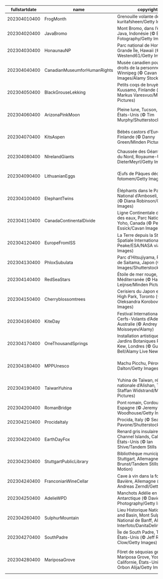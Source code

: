 |fullstartdate|name|copyright|title|image|
|--|--|--|--|--|
202304010400|FrogMonth|Grenouille volante de Java (© kuritafsheen/Getty Images)|Est-il vert de jalousie?|![](/fr-CA/2023/04/202304010400FrogMonth.jpg)|
202304020400|JavaBromo|Mont Bromo, dans l’est de Java, Indonésie (© Bento Fotography/Getty Images)|Un volcan qui semble flotter|![](/fr-CA/2023/04/202304020400JavaBromo.jpg)|
202304030400|HonaunauNP|Parc national de Honaunau, Grande Île, Hawaii (© Westend61/Getty Images)|Arc-en-ciel paradisiaque|![](/fr-CA/2023/04/202304030400HonaunauNP.jpg)|
202304040400|CanadianMuseumforHumanRights|Musée canadien pour les droits de la personne, Winnipeg (© Cavan Images/Alamy Stock Photo)|Où se trouvent ces passerelles lumineuses?|![](/fr-CA/2023/04/202304040400CanadianMuseumforHumanRights.jpg)|
202304050400|BlackGrouseLekking|Petits coqs de bruyère à Kuusamo, Finlande (© Markus Varesvuo/Minden Pictures)|C’est qui le plus beau?|![](/fr-CA/2023/04/202304050400BlackGrouseLekking.jpg)|
202304060400|ArizonaPinkMoon|Pleine lune, Tucson, Arizona, États-Unis (© Tim Murphy/Shutterstock)|Lune rose de printemps en Arizona|![](/fr-CA/2023/04/202304060400ArizonaPinkMoon.jpg)|
202304070400|KitsAspen|Bébés castors d’Europe, Finlande (© Danny Green/Minden Pictures)|Un constructeur de digues hors pair!|![](/fr-CA/2023/04/202304070400KitsAspen.jpg)|
202304080400|NIrelandGiants|Chaussée des Géants, Irlande du Nord, Royaume-Uni (© DieterMeyrl/Getty Images)|Une légende de Géants|![](/fr-CA/2023/04/202304080400NIrelandGiants.jpg)|
202304090400|LithuanianEggs|Œufs de Pâques décorés (© fotomem/Getty Images)|Pourquoi ces œufs sont-ils décorés?|![](/fr-CA/2023/04/202304090400LithuanianEggs.jpg)|
202304100400|ElephantTwins|Éléphants dans le Parc National d’Amboseli, Kenya (© Diana Robinson/Getty Images)|Un solide lien fraternel|![](/fr-CA/2023/04/202304100400ElephantTwins.jpg)|
202304110400|CanadaContinentalDivide|Ligne Continentale de partage des eaux, Parc National de Yoho, Canada (© Peter Essick/Cavan Images)|Un aperçu du parc national Yoho|![](/fr-CA/2023/04/202304110400CanadaContinentalDivide.jpg)|
202304120400|EuropeFromISS|La Terre depuis la Station Spatiale Internationale (© Tim Peake/ESA/NASA via Getty Images)|Une vue d’un autre monde|![](/fr-CA/2023/04/202304120400EuropeFromISS.jpg)|
202304130400|PhloxSubulata|Parc d’Hitsujiyama, Préfecture de Saitama, Japon (© Takashi Images/Shutterstock)|La vie en rose|![](/fr-CA/2023/04/202304130400PhloxSubulata.jpg)|
202304140400|RedSeaStars|Étoile de mer rouge, Mer Méditerranée (© Hans Leijnse/Minden Pictures)|Étoiles dans la lumière|![](/fr-CA/2023/04/202304140400RedSeaStars.jpg)|
202304150400|Cherryblossomtrees|Cerisiers du Japon en fleur de High Park, Toronto (© Oleksandra Korobova/Getty Images)|Une rue bordée de sakuras|![](/fr-CA/2023/04/202304150400Cherryblossomtrees.jpg)|
202304160400|KiteDay|Festival International de Cerfs-Volants d’Adelaïde, Australie (© Andrey Moisseyev/Alamy)|Prêts pour le décollage?|![](/fr-CA/2023/04/202304160400KiteDay.jpg)|
202304170400|OneThousandSprings|Installation artistique Haïku, Jardins Botaniques Royaux de Kew, Londres (© Guy Bell/Alamy Live News)|Poésie suspendue|![](/fr-CA/2023/04/202304170400OneThousandSprings.jpg)|
202304180400|MPPUnesco|Machu Picchu, Pérou (© Dora Dalton/Getty Images)|Une merveille dans les montagnes|![](/fr-CA/2023/04/202304180400MPPUnesco.jpg)|
202304190400|TaiwanYuhina|Yuhina de Taïwan, réserve nationale d’Alishan, Taïwan (© Staffan Widstrand/Minden Pictures)|Deux yuhinas de Taïwan câlins|![](/fr-CA/2023/04/202304190400TaiwanYuhina.jpg)|
202304200400|RomanBridge|Pont romain, Cordoue, Espagne (© Jeremy Woodhouse/Getty Images)|Un pont chargé d’histoire|![](/fr-CA/2023/04/202304200400RomanBridge.jpg)|
202304210400|ProcidaItaly|Procida, Italy (© Sean Pavone/Shutterstock)|Une vue de rêve|![](/fr-CA/2023/04/202304210400ProcidaItaly.jpg)|
202304220400|EarthDayFox|Renard gris insulaire, archipel Channel Islands, Californie, États-Unis (© Ian Shive/Tandem Stills + Motion)|Vous avez dit rusé?|![](/fr-CA/2023/04/202304220400EarthDayFox.jpg)|
202304230400|StuttgartPublicLibrary|Bibliothèque municipale de Stuttgart, Allemagne (© Axel Brunst/Tandem Stills + Motion)|Un paradis pour les amoureux des livres|![](/fr-CA/2023/04/202304230400StuttgartPublicLibrary.jpg)|
202304240400|FranconianWineCellar|Cave à vin dans la forêt de Bavière, Allemagne (© Andreas Zerndl/Getty Images)|Le toit vert de l’Europe|![](/fr-CA/2023/04/202304240400FranconianWineCellar.jpg)|
202304250400|AdelieWPD|Manchots Adélie en Antarctique (© David Merron Photography/Getty Images)|Une petite pause sur la banquise|![](/fr-CA/2023/04/202304250400AdelieWPD.jpg)|
202304260400|SulphurMountain|Lieu Historique National Cave and Basin, Mont Sulphur, Parc National de Banff, Alberta (© Interfoto/DanitaDelimont.com)|L’origine des Parcs Nationaux du Canada|![](/fr-CA/2023/04/202304260400SulphurMountain.jpg)|
202304270400|SouthPadre|Île de South Padre, Texas, États-Unis (© Jeff R Clow/Getty Images)|Le ciel est la limite…|![](/fr-CA/2023/04/202304270400SouthPadre.jpg)|
202304280400|MariposaGrove|Fôret de séquoias géants de Mariposa Grove, Yosemite, Californie, États-Unis (© Orbon Alija/Getty Images)|Douce lumière à travers une forêt millénaire|![](/fr-CA/2023/04/202304280400MariposaGrove.jpg)|
